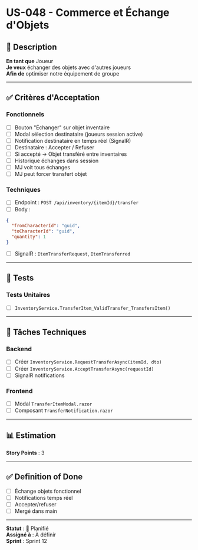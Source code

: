 # US-048 - Commerce et Échange d'Objets

## 📝 Description

**En tant que** Joueur  
**Je veux** échanger des objets avec d'autres joueurs  
**Afin de** optimiser notre équipement de groupe

---

## ✅ Critères d'Acceptation

### Fonctionnels
- [ ] Bouton "Échanger" sur objet inventaire
- [ ] Modal sélection destinataire (joueurs session active)
- [ ] Notification destinataire en temps réel (SignalR)
- [ ] Destinataire : Accepter / Refuser
- [ ] Si accepté → Objet transféré entre inventaires
- [ ] Historique échanges dans session
- [ ] MJ voit tous échanges
- [ ] MJ peut forcer transfert objet

### Techniques
- [ ] Endpoint : `POST /api/inventory/{itemId}/transfer`
- [ ] Body :
```json
{
  "fromCharacterId": "guid",
  "toCharacterId": "guid",
  "quantity": 1
}
```
- [ ] SignalR : `ItemTransferRequest`, `ItemTransferred`

---

## 🧪 Tests

### Tests Unitaires
- [ ] `InventoryService.TransferItem_ValidTransfer_TransfersItem()`

---

## 🔧 Tâches Techniques

### Backend
- [ ] Créer `InventoryService.RequestTransferAsync(itemId, dto)`
- [ ] Créer `InventoryService.AcceptTransferAsync(requestId)`
- [ ] SignalR notifications

### Frontend
- [ ] Modal `TransferItemModal.razor`
- [ ] Composant `TransferNotification.razor`

---

## 📊 Estimation

**Story Points** : 3

---

## ✅ Definition of Done

- [ ] Échange objets fonctionnel
- [ ] Notifications temps réel
- [ ] Accepter/refuser
- [ ] Mergé dans main

---

**Statut** : 📝 Planifié  
**Assigné à** : À définir  
**Sprint** : Sprint 12
